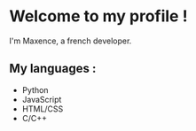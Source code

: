 # Welcome to my profile !
I'm Maxence, a french developer.

## My languages :

 - Python
 - JavaScript
 - HTML/CSS
 - C/C++

